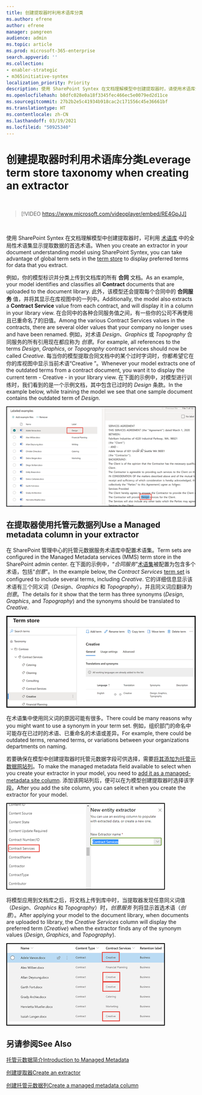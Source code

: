 ```yaml
---
title: 创建提取器时利用术语库分类
ms.author: efrene
author: efrene
manager: pamgreen
audience: admin
ms.topic: article
ms.prod: microsoft-365-enterprise
search.appverid: ''
ms.collection:
- enabler-strategic
- m365initiative-syntex
localization_priority: Priority
description: 使用 SharePoint Syntex 在文档理解模型中创建提取器时，请使用术语库分类。
ms.openlocfilehash: b8dfc028e0a18f3345fec466ec5e0079ed2d11ce
ms.sourcegitcommit: 27b2b2e5c41934b918cac2c171556c45e36661bf
ms.translationtype: HT
ms.contentlocale: zh-CN
ms.lasthandoff: 03/19/2021
ms.locfileid: "50925340"
---
```

# <a name="leverage-term-store-taxonomy-when-creating-an-extractor"></a><span data-ttu-id="a249c-103">创建提取器时利用术语库分类</span><span class="sxs-lookup"><span data-stu-id="a249c-103">Leverage term store taxonomy when creating an extractor</span></span>

</br>

> [!VIDEO https://www.microsoft.com/videoplayer/embed/RE4GpJJ]  

</br>

<span data-ttu-id="a249c-104">使用 SharePoint Syntex 在文档理解模型中创建提取器时，可利用 [术语库](/sharepoint/managed-metadata) 中的全局性术语集显示提取数据的首选术语。</span><span class="sxs-lookup"><span data-stu-id="a249c-104">When you create an extractor in your document understanding model using SharePoint Syntex, you can take advantage of global term sets in the [term store](/sharepoint/managed-metadata) to display preferred terms for data that you extract.</span></span>  

<span data-ttu-id="a249c-105">例如，你的模型标识并分类上传到文档库的所有 **合同** 文档。</span><span class="sxs-lookup"><span data-stu-id="a249c-105">As an example, your model identifies and classifies all **Contract** documents that are uploaded to the document library.</span></span>  <span data-ttu-id="a249c-106">此外，该模型还会提取每个合同中的 **合同服务** 值，并将其显示在库视图中的一列中。</span><span class="sxs-lookup"><span data-stu-id="a249c-106">Additionally, the model also extracts a **Contract Service** value from each contract, and will display it in a column in your library view.</span></span> <span data-ttu-id="a249c-107">在合同中的各种合同服务值之间，有一些你的公司不再使用且已重命名了的旧值。</span><span class="sxs-lookup"><span data-stu-id="a249c-107">Among the various Contract Services values in the contracts, there are several older values that your company no longer uses and have been renamed.</span></span> <span data-ttu-id="a249c-108">例如，对术语 *Design*、*Graphics* 或 *Topography* 合同服务的所有引用现在都应称为 *创意*。</span><span class="sxs-lookup"><span data-stu-id="a249c-108">For example, all references to the terms *Design*, *Graphics*, or *Topography* contract services should now be called *Creative*.</span></span> <span data-ttu-id="a249c-109">每当你的模型提取合同文档中的某个过时字词时，你都希望它在你的库视图中显示当前术语“Creative ”。</span><span class="sxs-lookup"><span data-stu-id="a249c-109">Whenever your model extracts one of the outdated terms from a contract document, you want it to display the current term - Creative - in your library view.</span></span> <span data-ttu-id="a249c-110">在下面的示例中，对模型进行训练时，我们看到的是一个示例文档，其中包含已过时的 *Design* 条款。</span><span class="sxs-lookup"><span data-stu-id="a249c-110">In the example below, while training the model we see that one sample document contains the outdated term of *Design*.</span></span>

   ![术语库](../media/content-understanding/design.png)</br>

## <a name="use-a-managed-metadata-column-in-your-extractor"></a><span data-ttu-id="a249c-112">在提取器使用托管元数据列</span><span class="sxs-lookup"><span data-stu-id="a249c-112">Use a Managed metadata column in your extractor</span></span>

<span data-ttu-id="a249c-113">在 SharePoint 管理中心的托管元数据服务术语库中配置术语集。</span><span class="sxs-lookup"><span data-stu-id="a249c-113">Term sets are configured in the Managed Metadata services (MMS) term store in the SharePoint admin center.</span></span> <span data-ttu-id="a249c-114">在下面的示例中，“*合同服务*”[术语集](/sharepoint/managed-metadata#term-set)被配置为包含多个术语，包括“*创意*”。</span><span class="sxs-lookup"><span data-stu-id="a249c-114">In the example below, the *Contract Services* [term set](/sharepoint/managed-metadata#term-set) is configured to include several terms, including *Creative*.</span></span>  <span data-ttu-id="a249c-115">它的详细信息显示该术语有三个同义词（*Design*、*Graphics* 和 *Topography*），并且同义词应翻译为 *创意*。</span><span class="sxs-lookup"><span data-stu-id="a249c-115">The details for it show that the term has three synonyms (*Design*, *Graphics*, and *Topography*) and the synonyms should be translated to *Creative*.</span></span> 

   ![术语集](../media/content-understanding/term-store.png)</br>

<span data-ttu-id="a249c-117">在术语集中使用同义词的原因可能有很多。</span><span class="sxs-lookup"><span data-stu-id="a249c-117">There could be many reasons why you might want to use a synonym in your term set.</span></span> <span data-ttu-id="a249c-118">例如，组织部门的命名中可能存在已过时的术语、已重命名的术语或差异。</span><span class="sxs-lookup"><span data-stu-id="a249c-118">For example, there could be outdated terms, renamed terms, or variations between your organizations departments on naming.</span></span>

<span data-ttu-id="a249c-119">若要确保在模型中创建提取器时托管元数据字段可供选择，需要[将其添加为托管元数据网站列](https://support.microsoft.com/office/8fad9e35-a618-4400-b3c7-46f02785d27f)。</span><span class="sxs-lookup"><span data-stu-id="a249c-119">To make the managed metadata field available to select when you create your extractor in your model, you need to [add it as a managed-metadata site column](https://support.microsoft.com/office/8fad9e35-a618-4400-b3c7-46f02785d27f).</span></span> <span data-ttu-id="a249c-120">添加该网站列后，便可以在为模型创建提取器时选择该字段。</span><span class="sxs-lookup"><span data-stu-id="a249c-120">After you add the site column, you can select it when you create the extractor for your model.</span></span>

   ![合同服务](../media/content-understanding/contract-services.png)</br>


<span data-ttu-id="a249c-122">将模型应用到文档库之后，将文档上传到库中时，当提取器发现任意同义词值（*Design*、*Graphics* 和 *Topography*）时，*创意服务* 列将显示首选术语（*创意*）。</span><span class="sxs-lookup"><span data-stu-id="a249c-122">After applying your model to the document library, when documents are uploaded to library, the *Creative Services* column will display the preferred term (*Creative*) when the extractor finds any of the synonym values (*Design*, *Graphics*, and *Topography*).</span></span>

   ![合同服务列](../media/content-understanding/creative.png)</br>


## <a name="see-also"></a><span data-ttu-id="a249c-124">另请参阅</span><span class="sxs-lookup"><span data-stu-id="a249c-124">See Also</span></span>
[<span data-ttu-id="a249c-125">托管元数据简介</span><span class="sxs-lookup"><span data-stu-id="a249c-125">Introduction to Managed Metadata</span></span>](/sharepoint/managed-metadata#terms)

[<span data-ttu-id="a249c-126">创建提取器</span><span class="sxs-lookup"><span data-stu-id="a249c-126">Create an extractor</span></span>](create-an-extractor.md)

[<span data-ttu-id="a249c-127">创建托管元数据列</span><span class="sxs-lookup"><span data-stu-id="a249c-127">Create a managed metadata column</span></span>](https://support.microsoft.com/office/create-a-managed-metadata-column-8fad9e35-a618-4400-b3c7-46f02785d27f?redirectSourcePath=%252farticle%252fc2a06717-8105-4aea-890d-3082853ab7b7&ui=en-US&rs=en-US&ad=US)